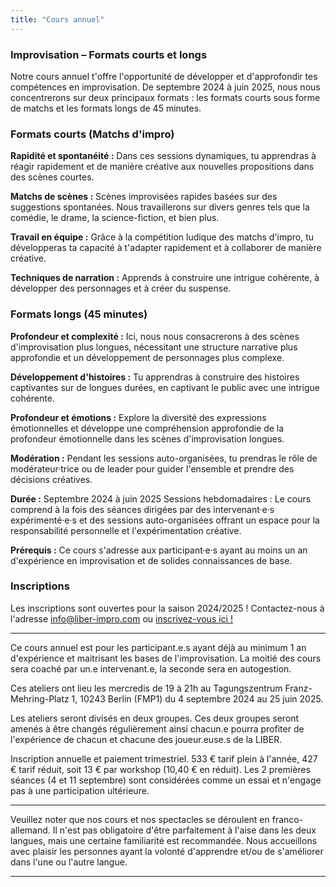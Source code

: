 ```yaml
---
title: "Cours annuel"
---
```


### Improvisation – Formats courts et longs

Notre cours annuel t'offre l'opportunité de développer et d'approfondir tes compétences en improvisation. De septembre 2024 à juin 2025, nous nous concentrerons sur deux principaux formats : les formats courts sous forme de matchs et les formats longs de 45 minutes.

### Formats courts (Matchs d'impro)

**Rapidité et spontanéité :** Dans ces sessions dynamiques, tu apprendras à réagir rapidement et de manière créative aux nouvelles propositions dans des scènes courtes.

**Matchs de scènes :** Scènes improvisées rapides basées sur des suggestions spontanées. Nous travaillerons sur divers genres tels que la comédie, le drame, la science-fiction, et bien plus.

**Travail en équipe :** Grâce à la compétition ludique des matchs d'impro, tu développeras ta capacité à t'adapter rapidement et à collaborer de manière créative.

**Techniques de narration :** Apprends à construire une intrigue cohérente, à développer des personnages et à créer du suspense.

### Formats longs (45 minutes)

**Profondeur et complexité :** Ici, nous nous consacrerons à des scènes d'improvisation plus longues, nécessitant une structure narrative plus approfondie et un développement de personnages plus complexe.

**Développement d'histoires :** Tu apprendras à construire des histoires captivantes sur de longues durées, en captivant le public avec une intrigue cohérente.

**Profondeur et émotions :** Explore la diversité des expressions émotionnelles et développe une compréhension approfondie de la profondeur émotionnelle dans les scènes d'improvisation longues.

**Modération :** Pendant les sessions auto-organisées, tu prendras le rôle de modérateur·trice ou de leader pour guider l'ensemble et prendre des décisions créatives.

**Durée :** Septembre 2024 à juin 2025 Sessions hebdomadaires : Le cours comprend à la fois des séances dirigées par des intervenant·e·s expérimenté·e·s et des sessions auto-organisées offrant un espace pour la responsabilité personnelle et l'expérimentation créative.

**Prérequis :** Ce cours s'adresse aux participant·e·s ayant au moins un an d'expérience en improvisation et de solides connaissances de base.

### Inscriptions
Les inscriptions sont ouvertes pour la saison 2024/2025 ! Contactez-nous à l'adresse info@liber-impro.com ou [inscrivez-vous ici !](https://docs.google.com/forms/d/e/1FAIpQLScuA6G4k4vJQEelYbL1fBFHnyXRKuIIwJurE-0FZIY9wMm3Fw/viewform) 


---

Ce cours annuel est pour les participant.e.s ayant déjà au minimum 1 an d'expérience et maitrisant les bases de l'improvisation. La moitié des cours sera coaché par un.e intervenant.e, la seconde sera en autogestion.

Ces ateliers ont lieu les mercredis de 19 à 21h au Tagungszentrum Franz-Mehring-Platz 1, 10243 Berlin (FMP1) du 4 septembre 2024 au 25 juin 2025.

Les ateliers seront divisés en deux groupes. Ces deux groupes seront amenés à être changés régulièrement ainsi chacun.e pourra profiter de l'expérience de chacun et chacune des joueur.euse.s de la LIBER.

Inscription annuelle et paiement trimestriel. 533 € tarif plein à l'année, 427 € tarif réduit, soit 13 € par workshop (10,40 € en réduit).
Les 2 premières séances (4 et 11 septembre) sont considérées comme un essai et n'engage pas à une participation ultérieure.


---

Veuillez noter que nos cours et nos spectacles se déroulent en franco-allemand. Il n'est pas obligatoire d'être parfaitement à l'aise dans les deux langues, mais une certaine familiarité est recommandée. Nous accueillons avec plaisir les personnes ayant la volonté d'apprendre et/ou de s'améliorer dans l'une ou l'autre langue.

---